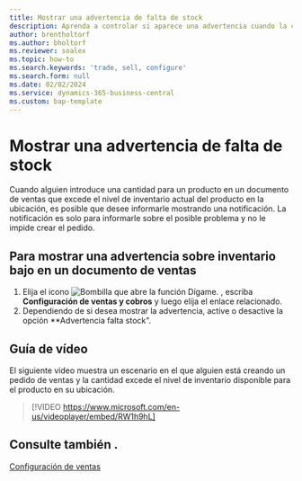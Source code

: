 ```yaml
---
title: Mostrar una advertencia de falta de stock
description: Aprenda a controlar si aparece una advertencia cuando la cantidad de un pedido excede los niveles de inventario de un producto.
author: brentholtorf
ms.author: bholtorf
ms.reviewer: soalex
ms.topic: how-to
ms.search.keywords: 'trade, sell, configure'
ms.search.form: null
ms.date: 02/02/2024
ms.service: dynamics-365-business-central
ms.custom: bap-template
---
```


# Mostrar una advertencia de falta de stock

Cuando alguien introduce una cantidad para un producto en un documento de ventas que excede el nivel de inventario actual del producto en la ubicación, es posible que desee informarle mostrando una notificación. La notificación es solo para informarle sobre el posible problema y no le impide crear el pedido.

## Para mostrar una advertencia sobre inventario bajo en un documento de ventas

1. Elija el icono ![Bombilla que abre la función Dígame.](media/ui-search/search_small.png "Dígame qué desea hacer") , escriba **Configuración de ventas y cobros** y luego elija el enlace relacionado.
1. Dependiendo de si desea mostrar la advertencia, active o desactive la opción **Advertencia falta stock".

## Guía de vídeo

El siguiente video muestra un escenario en el que alguien está creando un pedido de ventas y la cantidad excede el nivel de inventario disponible para el producto en su ubicación.

> [!VIDEO https://www.microsoft.com/en-us/videoplayer/embed/RW1h9hL]

## Consulte también .

[Configuración de ventas](sales-setup-sales.md)
